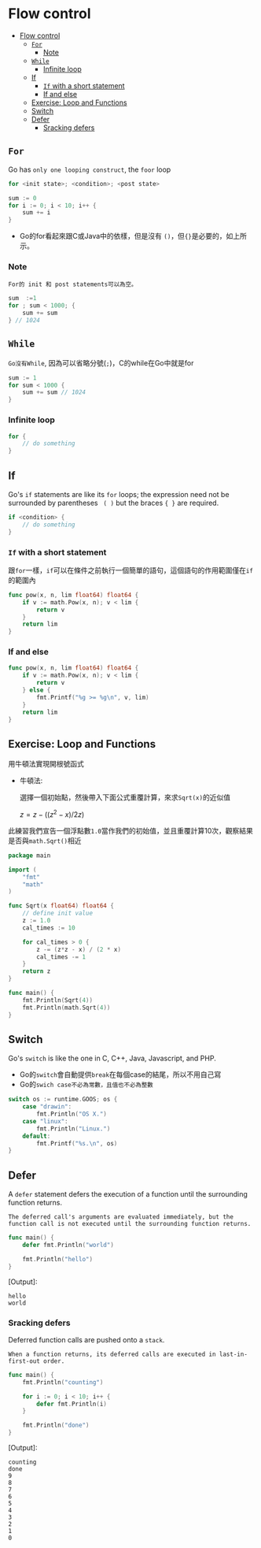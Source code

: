 # Flow control

- [Flow control](#flow-control)
  - [`For`](#for)
    - [Note](#note)
  - [`While`](#while)
    - [Infinite loop](#infinite-loop)
  - [If](#if)
    - [`If` with a short statement](#if-with-a-short-statement)
    - [If and else](#if-and-else)
  - [Exercise: Loop and Functions](#exercise-loop-and-functions)
  - [Switch](#switch)
  - [Defer](#defer)
    - [Sracking defers](#sracking-defers)

## `For`

Go has `only one looping construct`, the `foor` loop

```go
for <init state>; <condition>; <post state>
```

```go
sum := 0
for i := 0; i < 10; i++ {
    sum += i
} 
```

- Go的for看起來跟C或Java中的依樣，但是沒有 `()`，但`{}`是必要的，如上所示。

### Note

`For的 init 和 post statements可以為空。`

```go
sum  :=1 
for ; sum < 1000; {
    sum += sum
} // 1024
```

## `While`

`Go沒有While`, 因為可以省略分號(`;`)，C的while在Go中就是for

```go
sum := 1
for sum < 1000 {
    sum += sum // 1024
}
```

### Infinite loop

```go
for {
    // do something
}
```

## If

Go's `if` statements are like its `for` loops; the expression need not be surrounded by parentheses ` ( )` but the braces `{ }` are required.

```go
if <condition> {
    // do something
}
```

### `If` with a short statement

跟`for`一樣，`if`可以在條件之前執行一個簡單的語句，這個語句的作用範圍僅在`if`的範圍內

```go
func pow(x, n, lim float64) float64 {
    if v := math.Pow(x, n); v < lim {
        return v
    }
    return lim
}
```

### If and else

```go
func pow(x, n, lim float64) float64 {
    if v := math.Pow(x, n); v < lim {
        return v
    } else {
        fmt.Printf("%g >= %g\n", v, lim)
    }
    return lim
}
```

## Exercise: Loop and Functions

用牛頓法實現開根號函式

- 牛頓法:
    
    選擇一個初始點，然後帶入下面公式重覆計算，來求`Sqrt(x)`的近似值

    $z = z - ((z^2 - x) / 2z)$

此練習我們宣告一個浮點數`1.0`當作我們的初始值，並且重覆計算10次，觀察結果是否與`math.Sqrt()`相近

```go
package main

import (
	"fmt"
	"math"
)

func Sqrt(x float64) float64 {
	// define init value
	z := 1.0
	cal_times := 10

	for cal_times > 0 {
		z -= (z*z - x) / (2 * x)
		cal_times -= 1
	}
	return z
}

func main() {
	fmt.Println(Sqrt(4))
	fmt.Println(math.Sqrt(4))
}
```

## Switch

Go's `switch` is like the one in C, C++, Java, Javascript, and PHP.

- Go的`switch`會自動提供`break`在每個case的結尾，所以不用自己寫
- Go的`swich case不必為常數，且值也不必為整數`

```go
switch os := runtime.GOOS; os {
    case "drawin":
        fmt.Println("OS X.")
    case "linux":
        fmt.Println("Linux.")
    default:
        fmt.Printf("%s.\n", os)
}
```

## Defer

A `defer` statement defers the execution of a function until the surrounding function returns.

    The deferred call's arguments are evaluated immediately, but the function call is not executed until the surrounding function returns.

```go
func main() {
    defer fmt.Println("world")

    fmt.Println("hello")
}
```

[Output]:

```
hello
world
```

### Sracking defers

Deferred function calls are pushed onto a `stack`.

    When a function returns, its deferred calls are executed in last-in-first-out order.

```go
func main() {
    fmt.Println("counting")

    for i := 0; i < 10; i++ {
        defer fmt.Println(i)
    }

    fmt.Println("done")
}
```

[Output]:

```
counting
done
9
8
7
6
5
4
3
2
1
0
```
